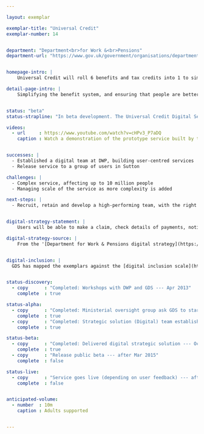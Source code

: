 ```yaml
---

layout: exemplar

exemplar-title: "Universal Credit"
exemplar-number: 14


department: "Department<br>for Work &<br>Pensions"
department-url: "https://www.gov.uk/government/organisations/department-for-work-pensions"


homepage-intro: |
    Universal Credit will roll 6 benefits and tax credits into 1 to simplify the system and ensure people are better off in work

detail-page-intro: |
    Simplifying the benefit system, and ensuring that people are better off in work


status: "beta"
status-strapline: "In beta development. The Universal Credit Digital Service is being released gradually to groups of invited users to test and iterate functionality."

videos:
  - url     : https://www.youtube.com/watch?v=cHPv3_P7aDQ
    caption : Watch a demonstration of the prototype service built by the Government Digital Service and DWP, delivered in October 2013


successes: |
  - Established a digital team at DWP, building user-centred services
  - Release service to a group of users in Sutton

challenges: |
  - Complex service, affecting up to 10 million people
  - Managing scale of the service as more complexity is added

next-steps: |
  - Recruit, retain and develop a high-performing team, with the right skills and capabilities to develop the full service


digital-strategy-statement: |
    Users will be able to make a claim, check details of payments, notify changes of circumstance and search for a job through a single account, making digital the primary channel for most working-age people to interact with the Department.

digital-strategy-source: |
    From the '[Department for Work & Pensions digital strategy](https://www.gov.uk/government/publications/dwp-digital-strategy)' – December 2012


digital-inclusion: |
  GDS has mapped the exemplars against the [digital inclusion scale](https://www.gov.uk/government/publications/government-digital-inclusion-strategy/government-digital-inclusion-strategy#measuring-digital-exclusion) to help show where these services may be difficult for some people to use. [See the rating for Universal Credit](https://www.gov.uk/government/publications/government-digital-inclusion-strategy/exemplar-services-and-identity-assurance-how-complex-they-are#universal-credit).


status-discovery:
  - copy      : "Completed: Workshops with DWP and GDS --- Apr 2013"
    complete  : true

status-alpha:
  - copy      : "Completed: Ministerial oversight group ask GDS to start digital solution --- May 2013"
    complete  : true
  - copy      : "Completed: Strategic solution (Digital) team established --- Jun 2013"
    complete  : true

status-beta:
  - copy      : "Completed: Delivered digital strategic solution --- Oct 2013"
    complete  : true
  - copy      : "Release public beta --- after Mar 2015"
    complete  : false

status-live:
  - copy      : "Service goes live (depending on user feedback) --- after March 2015"
    complete  : false


anticipated-volume:
  - number  : 10m
    caption : Adults supported


---
```

